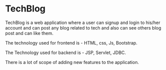 # TechBlog

TechBlog is a web application where a user can signup and login to his/her account and can post any blog related to tech and also can see others blog post and can like them.

The technology used for frontend is - HTML, css, Js, Bootstrap.

The Technology used for backend is - JSP, Servlet, JDBC.

There is a lot of scope of adding new features to the application.
